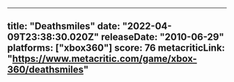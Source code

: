 
---
title: "Deathsmiles"
date: "2022-04-09T23:38:30.020Z"
releaseDate: "2010-06-29"
platforms: ["xbox360"]
score: 76
metacriticLink: "https://www.metacritic.com/game/xbox-360/deathsmiles"
---
